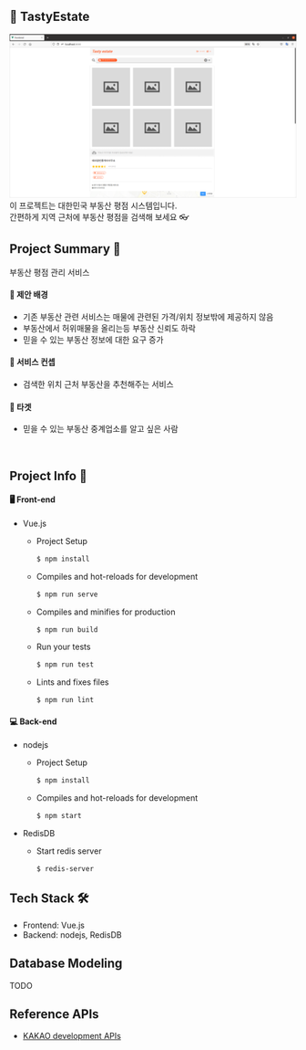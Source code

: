 ## 🍰 TastyEstate

![main img](./frontend/src/assets/TastyEstate.png)
이 프로젝트는 대한민국 부동산 평점 시스템입니다.  
간편하게 지역 근처에 부동산 평점을 검색해 보세요 👓

## Project Summary 📝

부동산 평점 관리 서비스

#### 🔸 제안 배경

- 기존 부동산 관련 서비스는 매물에 관련된 가격/위치 정보밖에 제공하지 않음
- 부동산에서 허위매물을 올리는등 부동산 신뢰도 하락
- 믿을 수 있는 부동산 정보에 대한 요구 증가

#### 🔸 서비스 컨셉

- 검색한 위치 근처 부동산을 추천해주는 서비스

#### 🔸 타겟

- 믿을 수 있는 부동산 중계업소를 알고 싶은 사람

<br>

## Project Info 📌

#### 🖥 Front-end

- Vue.js

  - Project Setup

    ```bash
    $ npm install
    ```

  - Compiles and hot-reloads for development

    ```bash
    $ npm run serve
    ```

  - Compiles and minifies for production

    ```bash
    $ npm run build
    ```

  - Run your tests

    ```bash
    $ npm run test
    ```

  - Lints and fixes files

    ```bash
    $ npm run lint
    ```

#### 💻 Back-end

- nodejs

  - Project Setup

    ```bash
    $ npm install
    ```

  - Compiles and hot-reloads for development

    ```bash
    $ npm start
    ```

- RedisDB

  - Start redis server

    ```bash
    $ redis-server
    ```

## Tech Stack 🛠

- Frontend: Vue.js
- Backend: nodejs, RedisDB

## Database Modeling

TODO

## Reference APIs

- [KAKAO development APIs](https://developers.kakao.com/)
